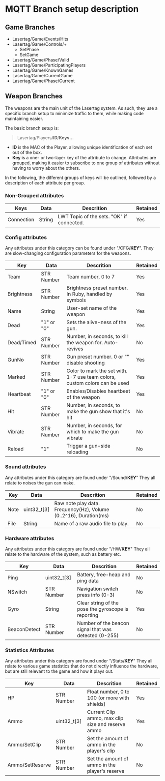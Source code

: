 # MQTT Branch setup description

## Game Branches

- Lasertag/Game/Events/Hits
- Lasertag/Game/Controls/+
	- SetPhase
	- SetGame
- Lasertag/Game/Phase/Valid
- Lasertag/Game/ParticipatingPlayers
- Lasertag/Game/KnownGames
- Lasertag/Game/CurrentGame
- Lasertag/Game/Phase/Current

## Weapon Branches
The weapons are the main unit of the Lasertag system. As such, they use a specific
branch setup to minimize traffic to them, while making code maintaining easier.

The basic branch setup is:
> Lasertag/Players/**ID**/**Keys...**

- **ID** is the MAC of the Player, allowing unique identification of
	each set out of the box.
- **Key** is a one- or two-layer key of the attribute to change.
	Attributes are grouped, making it easier to subscribe to one group of attributes
	without having to worry about the others.

In the following, the different groups of keys will be outlined, followed by
a description of each attribute per group.

### Non-Grouped attributes

|Keys|Data|Descrition|Retained|
|--|--|--|--|
|Connection|String|LWT Topic of the sets. "OK" if connected.|Yes|

### Config attributes

Any attributes under this category can be found under "/CFG/**KEY**".
They are slow-changing configuration parameters for the weapons.

|Key|Data|Descrition|Retained|
|--|--|--|--|
|Team|STR Number|Team number, 0 to 7|Yes|
|Brightness|STR Number|Brightness preset number. In Ruby, handled by symbols|Yes|
|Name|String|User-set name of the weapon|Yes|
|Dead|"1" or "0"|Sets the alive-ness of the gun.|Yes|
|Dead/Timed|STR Number|Number, in seconds, to kill the weapon for. Auto-revives|No|
|GunNo|STR Number|Gun preset number. 0 or "" disable shooting|Yes|
|Marked|STR Number|Color to mark the set with. 1-7 use team colors, custom colors can be used|Yes|
|Heartbeat|"1" or "0"|Enables/Disables heartbeat of the weapon|Yes|
|Hit|STR Number|Number, in seconds, to make the gun show that it's hit|No|
|Vibrate|STR Number|Number, in seconds, for which to make the gun vibrate|No|
|Reload|"1"|Trigger a gun-side reloading|No|

### Sound attributes

Any attributes under this category are found under "/Sound/**KEY**"
They all relate to noises the gun can make.

|Key|Data|Descrition|Retained|
|--|--|--|--|
|Note|uint32_t[3]|Raw note play data. Frequency(Hz), Volume (0..2^16), Duration(ms)|No|
|File|String|Name of a raw audio file to play.|No|

### Hardware attributes

Any attributes under this category are found under "/HW/**KEY**"
They all relate to the hardware of the system, such as battery etc.

|Key|Data|Descrition|Retained|
|--|--|--|--|
|Ping|uint32_t[3]|Battery, free-heap and ping data|No|
|NSwitch|STR Number|Navigation switch press info (0-3)|No|
|Gyro|String|Clear string of the pose the gyroscope is reporting|Yes|
|BeaconDetect|STR Number|Number of the beacon signal that was detected (0-255)|No|

### Statistics Attributes

Any attributes under this category are found under "/Stats/**KEY**"
They all relate to various game statistics that do not directly influence the hardware, but are still relevant to the game and how it plays out.


|Key|Data|Descrition|Retained|
|--|--|--|--|
|HP|STR Number|Float number, 0  to 100 (or more with shields)|Yes|
|Ammo|uint32_t[3]|Current Clip ammo, max clip size and reserve ammo|Yes|
|Ammo/SetClip|STR Number|Set the amount of ammo in the player's clip|No|
|Ammo/SetReserve|STR Number| Set the amount of ammo in the player's reserve|No|
